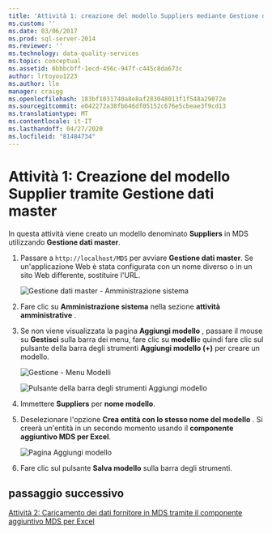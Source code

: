 ```yaml
---
title: 'Attività 1: creazione del modello Suppliers mediante Gestione dati master | Microsoft Docs'
ms.custom: ''
ms.date: 03/06/2017
ms.prod: sql-server-2014
ms.reviewer: ''
ms.technology: data-quality-services
ms.topic: conceptual
ms.assetid: 6bbbcbff-1ecd-456c-947f-c445c8da673c
author: lrtoyou1223
ms.author: lle
manager: craigg
ms.openlocfilehash: 183bf1031740a8e8af283048013f1f548a29072e
ms.sourcegitcommit: e042272a38fb646df05152c676e5cbeae3f9cd13
ms.translationtype: MT
ms.contentlocale: it-IT
ms.lasthandoff: 04/27/2020
ms.locfileid: "81484734"
---
```

# <a name="task-1-creating-suppliers-model-using-master-data-manager"></a>Attività 1: Creazione del modello Supplier tramite Gestione dati master
  In questa attività viene creato un modello denominato **Suppliers** in MDS utilizzando **Gestione dati master**.  
  
1.  Passare a `http://localhost/MDS` per avviare **Gestione dati master**. Se un'applicazione Web è stata configurata con un nome diverso o in un sito Web differente, sostituire l'URL.  
  
     ![Gestione dati master - Amministrazione sistema](../../2014/tutorials/media/et-creatingsuppliersmodelusingmdm-01.jpg "Gestione dati master - Amministrazione sistema")  
  
2.  Fare clic su **Amministrazione sistema** nella sezione **attività amministrative** .  
  
3.  Se non viene visualizzata la pagina **Aggiungi modello** , passare il mouse su **Gestisci** sulla barra dei menu, fare clic su **modelli**e quindi fare clic sul pulsante della barra degli strumenti **Aggiungi modello (+)** per creare un modello.  
  
     ![Gestione - Menu Modelli](../../2014/tutorials/media/et-creatingsuppliersmodelusingmdm-02.jpg "Gestione - Menu Modelli")  
  
     ![Pulsante della barra degli strumenti Aggiungi modello](../../2014/tutorials/media/et-creatingsuppliersmodelusingmdm-03.jpg "Pulsante della barra degli strumenti Aggiungi modello")  
  
4.  Immettere **Suppliers** per **nome modello**.  
  
5.  Deselezionare l'opzione **Crea entità con lo stesso nome del modello** . Si creerà un'entità in un secondo momento usando il **componente aggiuntivo MDS per Excel**.  
  
     ![Pagina Aggiungi modello](../../2014/tutorials/media/et-creatingsuppliersmodelusingmdm-04.jpg "Pagina Aggiungi modello")  
  
6.  Fare clic sul pulsante **Salva modello** sulla barra degli strumenti.  
  
## <a name="next-step"></a>passaggio successivo  
 [Attività 2: Caricamento dei dati fornitore in MDS tramite il componente aggiuntivo MDS per Excel](../../2014/tutorials/task-2-uploading-supplier-data-to-mds-using-mds-add-in-for-excel.md)  
  
  
